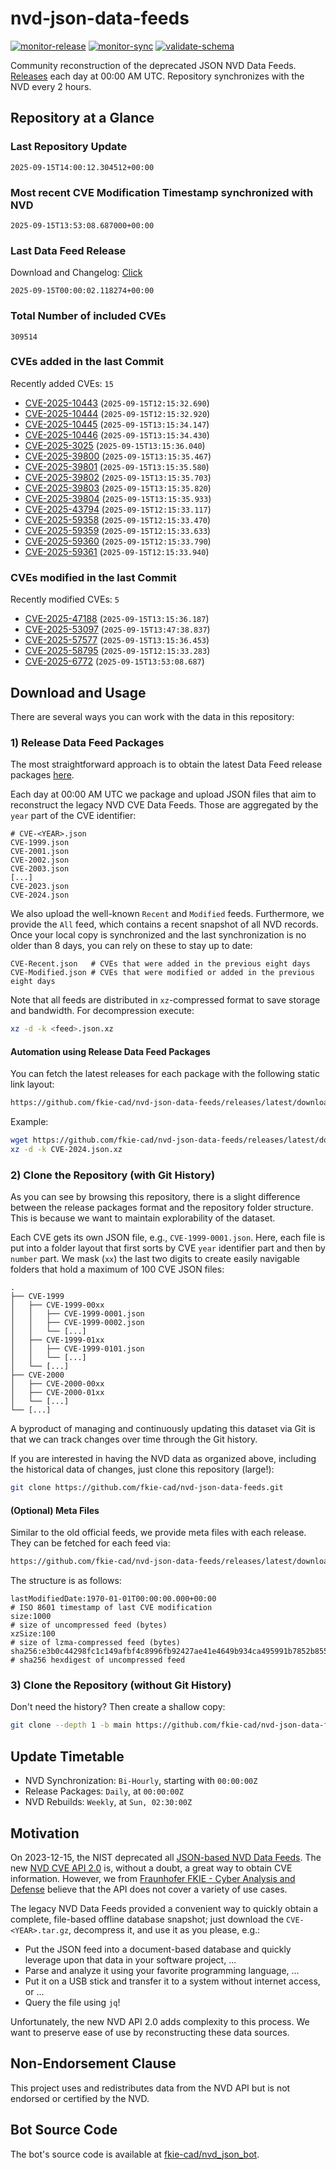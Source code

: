 # nvd-json-data-feeds

[![monitor-release](https://github.com/fkie-cad/nvd-json-data-feeds/actions/workflows/monitor_release.yml/badge.svg)](https://github.com/fkie-cad/nvd-json-data-feeds/actions/workflows/monitor_release.yml)
[![monitor-sync](https://github.com/fkie-cad/nvd-json-data-feeds/actions/workflows/monitor_sync.yml/badge.svg)](https://github.com/fkie-cad/nvd-json-data-feeds/actions/workflows/monitor_sync.yml)
[![validate-schema](https://github.com/fkie-cad/nvd-json-data-feeds/actions/workflows/validate_schema.yml/badge.svg)](https://github.com/fkie-cad/nvd-json-data-feeds/actions/workflows/validate_schema.yml)

Community reconstruction of the deprecated JSON NVD Data Feeds.
[Releases](https://github.com/fkie-cad/nvd-json-data-feeds/releases/latest) each day at 00:00 AM UTC.
Repository synchronizes with the NVD every 2 hours.

## Repository at a Glance

### Last Repository Update

```plain
2025-09-15T14:00:12.304512+00:00
```

### Most recent CVE Modification Timestamp synchronized with NVD

```plain
2025-09-15T13:53:08.687000+00:00
```

### Last Data Feed Release

Download and Changelog: [Click](https://github.com/fkie-cad/nvd-json-data-feeds/releases/latest)

```plain
2025-09-15T00:00:02.118274+00:00
```

### Total Number of included CVEs

```plain
309514
```

### CVEs added in the last Commit

Recently added CVEs: `15`

- [CVE-2025-10443](CVE-2025/CVE-2025-104xx/CVE-2025-10443.json) (`2025-09-15T12:15:32.690`)
- [CVE-2025-10444](CVE-2025/CVE-2025-104xx/CVE-2025-10444.json) (`2025-09-15T12:15:32.920`)
- [CVE-2025-10445](CVE-2025/CVE-2025-104xx/CVE-2025-10445.json) (`2025-09-15T13:15:34.147`)
- [CVE-2025-10446](CVE-2025/CVE-2025-104xx/CVE-2025-10446.json) (`2025-09-15T13:15:34.430`)
- [CVE-2025-3025](CVE-2025/CVE-2025-30xx/CVE-2025-3025.json) (`2025-09-15T13:15:36.040`)
- [CVE-2025-39800](CVE-2025/CVE-2025-398xx/CVE-2025-39800.json) (`2025-09-15T13:15:35.467`)
- [CVE-2025-39801](CVE-2025/CVE-2025-398xx/CVE-2025-39801.json) (`2025-09-15T13:15:35.580`)
- [CVE-2025-39802](CVE-2025/CVE-2025-398xx/CVE-2025-39802.json) (`2025-09-15T13:15:35.703`)
- [CVE-2025-39803](CVE-2025/CVE-2025-398xx/CVE-2025-39803.json) (`2025-09-15T13:15:35.820`)
- [CVE-2025-39804](CVE-2025/CVE-2025-398xx/CVE-2025-39804.json) (`2025-09-15T13:15:35.933`)
- [CVE-2025-43794](CVE-2025/CVE-2025-437xx/CVE-2025-43794.json) (`2025-09-15T12:15:33.117`)
- [CVE-2025-59358](CVE-2025/CVE-2025-593xx/CVE-2025-59358.json) (`2025-09-15T12:15:33.470`)
- [CVE-2025-59359](CVE-2025/CVE-2025-593xx/CVE-2025-59359.json) (`2025-09-15T12:15:33.633`)
- [CVE-2025-59360](CVE-2025/CVE-2025-593xx/CVE-2025-59360.json) (`2025-09-15T12:15:33.790`)
- [CVE-2025-59361](CVE-2025/CVE-2025-593xx/CVE-2025-59361.json) (`2025-09-15T12:15:33.940`)


### CVEs modified in the last Commit

Recently modified CVEs: `5`

- [CVE-2025-47188](CVE-2025/CVE-2025-471xx/CVE-2025-47188.json) (`2025-09-15T13:15:36.187`)
- [CVE-2025-53097](CVE-2025/CVE-2025-530xx/CVE-2025-53097.json) (`2025-09-15T13:47:38.837`)
- [CVE-2025-57577](CVE-2025/CVE-2025-575xx/CVE-2025-57577.json) (`2025-09-15T13:15:36.453`)
- [CVE-2025-58795](CVE-2025/CVE-2025-587xx/CVE-2025-58795.json) (`2025-09-15T12:15:33.283`)
- [CVE-2025-6772](CVE-2025/CVE-2025-67xx/CVE-2025-6772.json) (`2025-09-15T13:53:08.687`)


## Download and Usage

There are several ways you can work with the data in this repository:

### 1) Release Data Feed Packages

The most straightforward approach is to obtain the latest Data Feed release packages [here](https://github.com/fkie-cad/nvd-json-data-feeds/releases/latest).

Each day at 00:00 AM UTC we package and upload JSON files that aim to reconstruct the legacy NVD CVE Data Feeds.
Those are aggregated by the `year` part of the CVE identifier:

```
# CVE-<YEAR>.json
CVE-1999.json
CVE-2001.json
CVE-2002.json
CVE-2003.json
[...]
CVE-2023.json
CVE-2024.json
```

We also upload the well-known `Recent` and `Modified` feeds.
Furthermore, we provide the `All` feed, which contains a recent snapshot of all NVD records.
Once your local copy is synchronized and the last synchronization is no older than 8 days, you can rely on these to stay up to date:

```plain
CVE-Recent.json   # CVEs that were added in the previous eight days
CVE-Modified.json # CVEs that were modified or added in the previous eight days
```

Note that all feeds are distributed in `xz`-compressed format to save storage and bandwidth.
For decompression execute:

```sh
xz -d -k <feed>.json.xz
```

#### Automation using Release Data Feed Packages

You can fetch the latest releases for each package with the following static link layout:

```sh
https://github.com/fkie-cad/nvd-json-data-feeds/releases/latest/download/CVE-<YEAR>.json.xz
```

Example:

```sh
wget https://github.com/fkie-cad/nvd-json-data-feeds/releases/latest/download/CVE-2024.json.xz
xz -d -k CVE-2024.json.xz
```

### 2) Clone the Repository (with Git History)

As you can see by browsing this repository, there is a slight difference between the release packages format and the repository folder structure.
This is because we want to maintain explorability of the dataset.

Each CVE gets its own JSON file, e.g., `CVE-1999-0001.json`.
Here, each file is put into a folder layout that first sorts by CVE `year` identifier part and then by `number` part.
We mask (`xx`) the last two digits to create easily navigable folders that hold a maximum of 100 CVE JSON files:

```plain
.
├── CVE-1999
│   ├── CVE-1999-00xx
│   │   ├── CVE-1999-0001.json
│   │   ├── CVE-1999-0002.json
│   │   └── [...]
│   ├── CVE-1999-01xx
│   │   ├── CVE-1999-0101.json
│   │   └── [...]
│   └── [...]
├── CVE-2000
│   ├── CVE-2000-00xx
│   ├── CVE-2000-01xx
│   └── [...]
└── [...]
```

A byproduct of managing and continuously updating this dataset via Git is that we can track changes over time through the Git history.

If you are interested in having the NVD data as organized above, including the historical data of changes, just clone this repository (large!):

```sh
git clone https://github.com/fkie-cad/nvd-json-data-feeds.git
```

#### (Optional) Meta Files

Similar to the old official feeds, we provide meta files with each release. They can be fetched for each feed via:

```sh
https://github.com/fkie-cad/nvd-json-data-feeds/releases/latest/download/CVE-<YEAR>.meta
```

The structure is as follows:

```plain
lastModifiedDate:1970-01-01T00:00:00.000+00:00                          # ISO 8601 timestamp of last CVE modification
size:1000                                                               # size of uncompressed feed (bytes)
xzSize:100                                                              # size of lzma-compressed feed (bytes)
sha256:e3b0c44298fc1c149afbf4c8996fb92427ae41e4649b934ca495991b7852b855 # sha256 hexdigest of uncompressed feed
```

### 3) Clone the Repository (without Git History)

Don't need the history? Then create a shallow copy:

```sh
git clone --depth 1 -b main https://github.com/fkie-cad/nvd-json-data-feeds.git
```


## Update Timetable

* NVD Synchronization: `Bi-Hourly`, starting with `00:00:00Z`
* Release Packages: `Daily`, at `00:00:00Z`
* NVD Rebuilds: `Weekly`, at `Sun, 02:30:00Z`


## Motivation

On 2023-12-15, the NIST deprecated all [JSON-based NVD Data Feeds](https://nvd.nist.gov/vuln/data-feeds#divRetirementBanner-1).
The new [NVD CVE API 2.0](https://nvd.nist.gov/developers/vulnerabilities) is, without a doubt, a great way to obtain CVE information.
However, we from [Fraunhofer FKIE - Cyber Analysis and Defense](https://www.fkie.fraunhofer.de/en/departments/cad.html) believe that the API does not cover a variety of use cases.

The legacy NVD Data Feeds provided a convenient way to quickly obtain a complete, file-based offline database snapshot; just download the `CVE-<YEAR>.tar.gz`, decompress it, and use it as you please, e.g.:

- Put the JSON feed into a document-based database and quickly leverage upon that data in your software project, ...
- Parse and analyze it using your favorite programming language, ...
- Put it on a USB stick and transfer it to a system without internet access, or ...
- Query the file using `jq`!

Unfortunately, the new NVD API 2.0 adds complexity to this process.
We want to preserve ease of use by reconstructing these data sources.

## Non-Endorsement Clause

This project uses and redistributes data from the NVD API but is not endorsed or certified by the NVD.

## Bot Source Code

The bot's source code is available at [fkie-cad/nvd\_json\_bot](https://github.com/fkie-cad/nvd_json_bot).